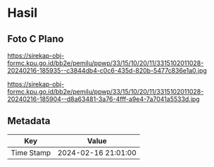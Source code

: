# Hasil

## Foto C Plano

https://sirekap-obj-formc.kpu.go.id/bb2e/pemilu/ppwp/33/15/10/20/11/3315102011028-20240216-185935--c3844db4-c0c6-435d-820b-5477c836e1a0.jpg

https://sirekap-obj-formc.kpu.go.id/bb2e/pemilu/ppwp/33/15/10/20/11/3315102011028-20240216-185904--d8a63481-3a76-4fff-a9e4-7a7041a5533d.jpg


## Metadata

| Key        | Value               |
| ---------- | ------------------- |
| Time Stamp | 2024-02-16 21:01:00 |



